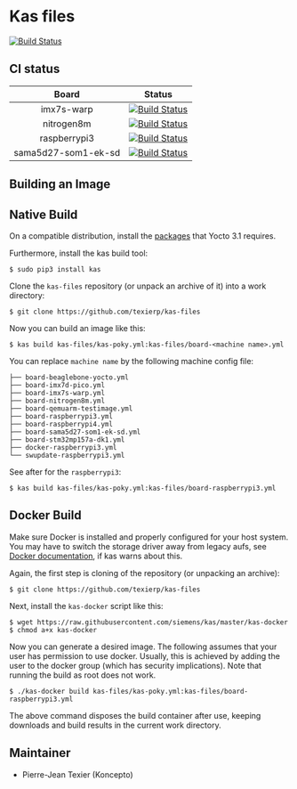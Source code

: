 # Kas files

[![Build Status](http://51.75.135.20:8200/buildStatus/icon?job=kas-files)](http://51.75.135.20:8200/job/kas-files/)

## CI status

|  Board  |  Status |
|:-------:|:-------:|
|    imx7s-warp     |     [![Build Status](http://51.75.135.20:8200/buildStatus/icon?job=imx7s-warp)](http://51.75.135.20:8200/job/imx7s-warp/)    |
|    nitrogen8m     |     [![Build Status](http://51.75.135.20:8200/buildStatus/icon?job=nitrogen8m)](http://51.75.135.20:8200/job/nitrogen8m/)    |
|    raspberrypi3   |     [![Build Status](http://51.75.135.20:8200/buildStatus/icon?job=raspberrypi3)](http://51.75.135.20:8200/job/raspberrypi3/)    |
|    sama5d27-som1-ek-sd   |     [![Build Status](http://51.75.135.20:8200/buildStatus/icon?job=sama5d27-som1-ek-sd)](http://51.75.135.20:8200/job/sama5d27-som1-ek-sd/)    |

## Building an Image

Native Build
------------

On a compatible distribution, install the
[packages](https://www.yoctoproject.org/docs/3.1/mega-manual/mega-manual.html#required-packages-for-the-build-host)
that Yocto 3.1 requires.

Furthermore, install the kas build tool:

```shell
$ sudo pip3 install kas
```

Clone the `kas-files` repository (or unpack an archive of it) into a work
directory:

```shell
$ git clone https://github.com/texierp/kas-files
```

Now you can build an image like this:

```shell
$ kas build kas-files/kas-poky.yml:kas-files/board-<machine name>.yml
```

You can replace `machine name` by the following machine config file:

```
├── board-beaglebone-yocto.yml
├── board-imx7d-pico.yml
├── board-imx7s-warp.yml
├── board-nitrogen8m.yml
├── board-qemuarm-testimage.yml
├── board-raspberrypi3.yml
├── board-raspberrypi4.yml
├── board-sama5d27-som1-ek-sd.yml
├── board-stm32mp157a-dk1.yml
├── docker-raspberrypi3.yml
└── swupdate-raspberrypi3.yml
```

See after for the `raspberrypi3`:

```shell
$ kas build kas-files/kas-poky.yml:kas-files/board-raspberrypi3.yml
```


Docker Build
------------

Make sure Docker is installed and properly configured for your host system. You
may have to switch the storage driver away from legacy aufs, see
[Docker documentation](https://docs.docker.com/engine/userguide/storagedriver/selectadriver),
if kas warns about this.

Again, the first step is cloning of the repository (or unpacking an archive):

```shell
$ git clone https://github.com/texierp/kas-files
```

Next, install the `kas-docker` script like this:

```shell
$ wget https://raw.githubusercontent.com/siemens/kas/master/kas-docker
$ chmod a+x kas-docker
```

Now you can generate a desired image. The following assumes that your user has
permission to use docker. Usually, this is achieved by adding the user to the
docker group (which has security implications). Note that running the build as
root does not work.

```shell
$ ./kas-docker build kas-files/kas-poky.yml:kas-files/board-raspberrypi3.yml
```

The above command disposes the build container after use, keeping downloads and
build results in the current work directory.

Maintainer
----------

- Pierre-Jean Texier (Koncepto)
